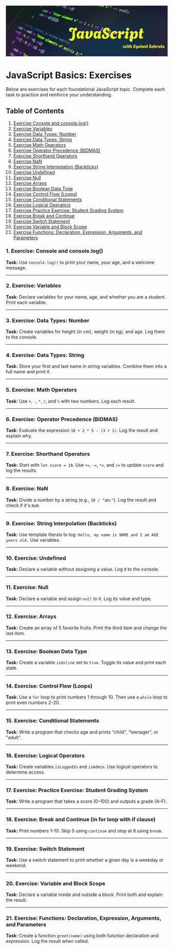 
![js banner](js.jpg)
# JavaScript Basics: Exercises

Below are exercises for each foundational JavaScript topic. Complete each task to practice and reinforce your understanding.

## Table of Contents

1. [Exercise Console and console.log()](#1-exercise-console-and-consolelog)
2. [Exercise Variables](#2-exercise-variables)
3. [Exercise Data Types: Number](#3-exercise-data-types-number)
4. [Exercise Data Types: String](#4-exercise-data-types-string)
5. [Exercise Math Operators](#5-exercise-math-operators)
6. [Exercise Operator Precedence (BIDMAS)](#6-exercise-operator-precedence-bidmas)
7. [Exercise Shorthand Operators](#7-exercise-shorthand-operators)
8. [Exercise NaN](#8-exercise-nan)
9. [Exercise String Interpolation (Backticks)](#9-exercise-string-interpolation-backticks)
10. [Exercise Undefined](#10-exercise-undefined)
11. [Exercise Null](#11-exercise-null)
12. [Exercise Arrays](#12-exercise-arrays)
13. [Exercise Boolean Data Type](#13-exercise-boolean-data-type)
14. [Exercise Control Flow (Loops)](#14-exercise-control-flow-loops)
15. [Exercise Conditional Statements](#15-exercise-conditional-statements)
16. [Exercise Logical Operators](#16-exercise-logical-operators)
17. [Exercise Practice Exercise: Student Grading System](#17-exercise-practice-exercise-student-grading-system)
18. [Exercise Break and Continue](#18-exercise-break-and-continue-in-for-loop-with-if-clause)
19. [Exercise Switch Statement](#19-exercise-switch-statement)
20. [Exercise Variable and Block Scope](#20-exercise-variable-and-block-scope)
21. [Exercise Functions: Declaration, Expression, Arguments, and Parameters](#21-exercise-functions-declaration-expression-arguments-and-parameters)


### 1. Exercise: Console and console.log()
**Task:** Use `console.log()` to print your name, your age, and a welcome message.

---

### 2. Exercise: Variables
**Task:** Declare variables for your name, age, and whether you are a student. Print each variable.

---

### 3. Exercise: Data Types: Number
**Task:** Create variables for height (in cm), weight (in kg), and age. Log them to the console.

---

### 4. Exercise: Data Types: String
**Task:** Store your first and last name in string variables. Combine them into a full name and print it.

---

### 5. Exercise: Math Operators
**Task:** Use `+`, `-`, `*`, `/`, and `%` with two numbers. Log each result.

---

### 6. Exercise: Operator Precedence (BIDMAS)
**Task:** Evaluate the expression `10 + 2 * 5 - (3 + 1)`. Log the result and explain why.

---

### 7. Exercise: Shorthand Operators
**Task:** Start with `let score = 10`. Use `+=`, `-=`, `*=`, and `/=` to update `score` and log the results.

---

### 8. Exercise: NaN
**Task:** Divide a number by a string (e.g., `10 / "abc"`). Log the result and check if it's `NaN`.

---

### 9. Exercise: String Interpolation (Backticks)
**Task:** Use template literals to log: `Hello, my name is NAME and I am AGE years old.` Use variables.

---

### 10. Exercise: Undefined
**Task:** Declare a variable without assigning a value. Log it to the console.

---

### 11. Exercise: Null
**Task:** Declare a variable and assign `null` to it. Log its value and type.

---

### 12. Exercise: Arrays
**Task:** Create an array of 5 favorite fruits. Print the third item and change the last item.

---

### 13. Exercise: Boolean Data Type
**Task:** Create a variable `isOnline` set to `true`. Toggle its value and print each state.

---

### 14. Exercise: Control Flow (Loops)
**Task:** Use a `for` loop to print numbers 1 through 10. Then use a `while` loop to print even numbers 2–20.

---

### 15. Exercise: Conditional Statements
**Task:** Write a program that checks age and prints "child", "teenager", or "adult".

---

### 16. Exercise: Logical Operators
**Task:** Create variables `isLoggedIn` and `isAdmin`. Use logical operators to determine access.

---

### 17. Exercise: Practice Exercise: Student Grading System
**Task:** Write a program that takes a score (0–100) and outputs a grade (A–F).

---

### 18. Exercise: Break and Continue (in for loop with if clause)
**Task:** Print numbers 1–10. Skip 5 using `continue` and stop at 8 using `break`.

---

### 19. Exercise: Switch Statement
**Task:** Use a switch statement to print whether a given day is a weekday or weekend.

---

### 20. Exercise: Variable and Block Scope
**Task:** Declare a variable inside and outside a block. Print both and explain the result.

---

### 21. Exercise: Functions: Declaration, Expression, Arguments, and Parameters
**Task:** Create a function `greet(name)` using both function declaration and expression. Log the result when called.
